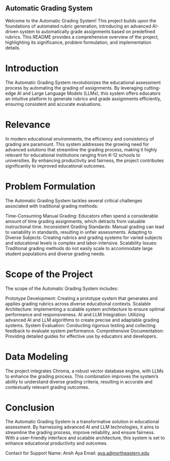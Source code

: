 ## Automatic Grading System

Welcome to the Automatic Grading System! This project builds upon the foundations of automated rubric generation, introducing an advanced AI-driven system to automatically grade assignments based on predefined rubrics. This README provides a comprehensive overview of the project, highlighting its significance, problem formulation, and implementation details.

# Introduction

The Automatic Grading System revolutionizes the educational assessment process by automating the grading of assignments. By leveraging cutting-edge AI and Large Language Models (LLMs), this system offers educators an intuitive platform to generate rubrics and grade assignments efficiently, ensuring consistent and accurate evaluations.

# Relevance
In modern educational environments, the efficiency and consistency of grading are paramount. This system addresses the growing need for advanced solutions that streamline the grading process, making it highly relevant for educational institutions ranging from K-12 schools to universities. By enhancing productivity and fairness, the project contributes significantly to improved educational outcomes.

# Problem Formulation
The Automatic Grading System tackles several critical challenges associated with traditional grading methods:

Time-Consuming Manual Grading: Educators often spend a considerable amount of time grading assignments, which detracts from valuable instructional time.
Inconsistent Grading Standards: Manual grading can lead to variability in standards, resulting in unfair assessments.
Adapting to Diverse Subjects: Creating rubrics and grading systems for varied subjects and educational levels is complex and labor-intensive.
Scalability Issues: Traditional grading methods do not easily scale to accommodate large student populations and diverse grading needs.

# Scope of the Project
The scope of the Automatic Grading System includes:

Prototype Development: Creating a prototype system that generates and applies grading rubrics across diverse educational contexts.
Scalable Architecture: Implementing a scalable system architecture to ensure optimal performance and responsiveness.
AI and LLM Integration: Utilizing advanced AI and LLM algorithms to create precise and adaptable grading systems.
System Evaluation: Conducting rigorous testing and collecting feedback to evaluate system performance.
Comprehensive Documentation: Providing detailed guides for effective use by educators and developers.

# Data Modeling

The project integrates Chroma, a robust vector database engine, with LLMs to enhance the grading process. This combination improves the system’s ability to understand diverse grading criteria, resulting in accurate and contextually relevant grading outcomes.

# Conclusion

The Automatic Grading System is a transformative solution in educational assessment. By harnessing advanced AI and LLM technologies, it aims to streamline the grading process, improve reliability, and ensure fairness. With a user-friendly interface and scalable architecture, this system is set to enhance educational productivity and outcomes.

Contact for Support
Name: Ansh Aya
Email: aya.a@northeastern.edu
